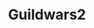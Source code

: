 ---
title: Guildwars2
crosslinks:
- guildrecruitment
- anti_gif_bot
- GuildWarsDyeJob
- GuildWars
- TrahearneJokes
- youtubot
- livven
- GuildWars2Builds
- xkcd
- guildwarsgonewild
- gw2raiders
- WoodenPotatoes
- ffxiv
- gw2economy
- CommanderYES
- GW2Exchange
- MMORPG
- AugmentedTyria
- pcmasterrace
- gw2devtrack
---